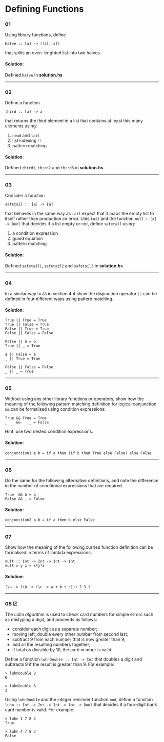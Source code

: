 # Defining Functions

### 01

Using library functions, define

`halve :: [a] -> ([a],[a])`

that splits an even-lenghted list into two halves

#### Solution:

Defined `halve` in **solution.hs**

---

### 02

Define a function

`third :: [a] -> a`

that returns the third element in a list that contains at least this many elements using:
1. `head` and `tail`
2. list indexing `!!`
3. pattern matching

#### Solution:

Defined `third1`, `third2` and `third3` in **solution.hs**

---

### 03

Consider a function 

`safetail :: [a] -> [a]` 

that behaves in the same way as `tail` expect that it maps the empty list to itself rather than production an error.
Unis `tail` and the function `null ::[a] -> Bool` that decides if a list empty or not, define `safetail` using:
1. a condition expression
2. guard equation
3. pattern matching

#### Solution:

Defined `safetail1`, `safetail2` and `safetail3` in **solution.hs**

---

### 04

In a similar way to `&&` in section 4.4 show the disjunction operator `||` can be 
defined in four different ways using pattern matching.

#### Solution:
```
True || True = True
True || False = True
False || True = True
False || False = False 

False || b = b
True || _ = True

a || False = a
_ || True = True

False || False = False
_ || _ = True
```
---

### 05

Without using any other library functions or operators, show how the meaning of the
following pattern matching definition for logical conjunction `&&` can be formalised
using condition expressions:

```
True && True = True
_    &&    _ = False 
```

Hint: use two nested condition expressions.

#### Solution:
```
conjunction1 a b = if a then (if b then True else False) else False
```
---

### 06

Do the same for the following alternative definitions, and note the difference in the number
of conditional expressions that are required.

```
True  && b = b
False && _ = False
```

#### Solution:
```
conjunction2 a b = if a then b else False
```
---

### 07

Show how the meaning of the following curried function definition can be formalised
in terms of lambda expressions:

```
mult :: Int -> Int -> Int -> Int
mult x y z = x*y*z
```

#### Solution:

```
(\a -> (\b -> (\c -> a + b + c))) 2 3 1
```
---
### 08 ☑
The _Luhn algorithm_ is used to check card numbers for simple errors such as 
mistyping a digit, and proceeds as follows:

* consider each digit as a separate number;
* moving left, double every other number from second last;
* subtract 9 from each number that is now greater than 9;
* add all the resulting numbers together;
* if total os divisible by 10, the card number is valid.

Define a function `luhnDouble :: Int -> Int` that doubles a digit and subtracts 9
if the result is greater than 9. For example:

```
> luhnDouble 3
6

> luhnDouble 6
3
```

Using `luhnDouble` and the integer reminder function `mod`, define a function
`luhn :: Int -> Int -> Int -> Int -> Bool` that decides if a four-digit bank
card number is valid. For example:

```
> luhn 1 7 8 4
True

> luhn 4 7 8 3
False
```
